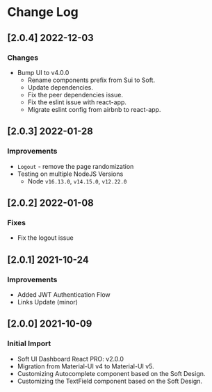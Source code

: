# Change Log

## [2.0.4] 2022-12-03
### Changes

- Bump UI to v4.0.0
  - Rename components prefix from Sui to Soft.
  - Update dependencies.
  - Fix the peer dependencies issue.
  - Fix the eslint issue with react-app.
  - Migrate eslint config from airbnb to react-app.

## [2.0.3] 2022-01-28
### Improvements

- `Logout` - remove the page randomization
- Testing on multiple NodeJS Versions
  - Node `v16.13.0`, `v14.15.0`, `v12.22.0` 

## [2.0.2] 2022-01-08
### Fixes

- Fix the logout issue

## [2.0.1] 2021-10-24
### Improvements

- Added JWT Authentication Flow
- Links Update (minor)

## [2.0.0] 2021-10-09
### Initial Import

- Soft UI Dashboard React PRO: v2.0.0
- Migration from Material-UI v4 to Material-UI v5.
- Customizing Autocomplete component based on the Soft Design.
- Customizing the TextField component based on the Soft Design.

